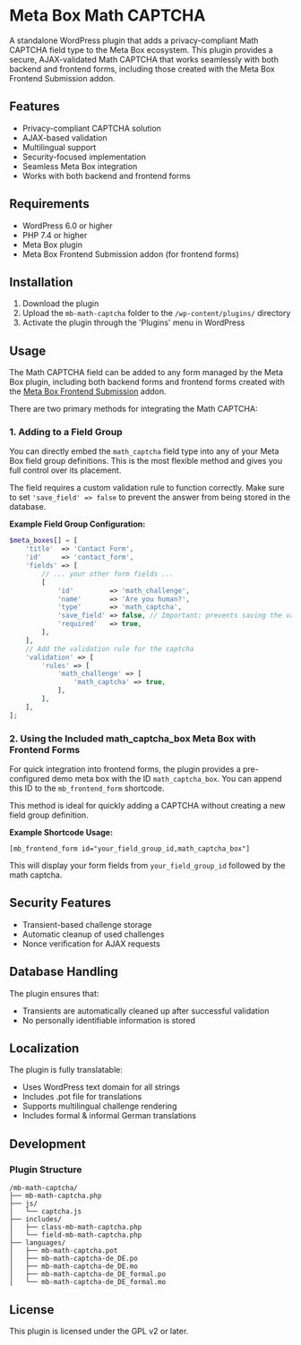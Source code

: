 # Meta Box Math CAPTCHA

A standalone WordPress plugin that adds a privacy-compliant Math CAPTCHA field type to the Meta Box ecosystem. This plugin provides a secure, AJAX-validated Math CAPTCHA that works seamlessly with both backend and frontend forms, including those created with the Meta Box Frontend Submission addon.

## Features

- Privacy-compliant CAPTCHA solution
- AJAX-based validation
- Multilingual support
- Security-focused implementation
- Seamless Meta Box integration
- Works with both backend and frontend forms

## Requirements

- WordPress 6.0 or higher
- PHP 7.4 or higher
- Meta Box plugin
- Meta Box Frontend Submission addon (for frontend forms)

## Installation

1. Download the plugin
2. Upload the `mb-math-captcha` folder to the `/wp-content/plugins/` directory
3. Activate the plugin through the 'Plugins' menu in WordPress

## Usage

The Math CAPTCHA field can be added to any form managed by the Meta Box plugin, including both backend forms and frontend forms created with the [Meta Box Frontend Submission](https://metabox.io/plugins/meta-box-frontend-submission/) addon.

There are two primary methods for integrating the Math CAPTCHA:

### 1. Adding to a Field Group

You can directly embed the `math_captcha` field type into any of your Meta Box field group definitions. This is the most flexible method and gives you full control over its placement.

The field requires a custom validation rule to function correctly. Make sure to set `'save_field' => false` to prevent the answer from being stored in the database.

**Example Field Group Configuration:**
```php
$meta_boxes[] = [
    'title'  => 'Contact Form',
    'id'     => 'contact_form',
    'fields' => [
        // ... your other form fields ...
        [
            'id'         => 'math_challenge',
            'name'       => 'Are you human?',
            'type'       => 'math_captcha',
            'save_field' => false, // Important: prevents saving the value
            'required'   => true,
        ],
    ],
    // Add the validation rule for the captcha
    'validation' => [
        'rules' => [
            'math_challenge' => [
                'math_captcha' => true,
            ],
        ],
    ],
];
```

### 2. Using the Included math_captcha_box Meta Box with Frontend Forms

For quick integration into frontend forms, the plugin provides a pre-configured demo meta box with the ID `math_captcha_box`. You can append this ID to the `mb_frontend_form` shortcode.

This method is ideal for quickly adding a CAPTCHA without creating a new field group definition.

**Example Shortcode Usage:**
```shortcode
[mb_frontend_form id="your_field_group_id,math_captcha_box"]
```
This will display your form fields from `your_field_group_id` followed by the math captcha.

## Security Features

- Transient-based challenge storage
- Automatic cleanup of used challenges
- Nonce verification for AJAX requests

## Database Handling

The plugin ensures that:
- Transients are automatically cleaned up after successful validation
- No personally identifiable information is stored

## Localization

The plugin is fully translatable:
- Uses WordPress text domain for all strings
- Includes .pot file for translations
- Supports multilingual challenge rendering
- Includes formal & informal German translations

## Development

### Plugin Structure

```
/mb-math-captcha/
├── mb-math-captcha.php
├── js/
│   └── captcha.js
├── includes/
│   ├── class-mb-math-captcha.php
│   └── field-mb-math-captcha.php
├── languages/
│   ├── mb-math-captcha.pot
│   ├── mb-math-captcha-de_DE.po
│   ├── mb-math-captcha-de_DE.mo
│   ├── mb-math-captcha-de_DE_formal.po
│   └── mb-math-captcha-de_DE_formal.mo
```

## License

This plugin is licensed under the GPL v2 or later.